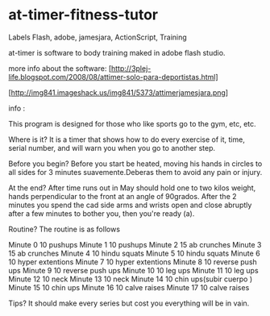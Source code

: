 at-timer-fitness-tutor
======================

Labels
Flash, adobe, jamesjara, ActionScript, Training

at-timer is software to body training maked in adobe flash studio.

more info about the software: [http://3plej-life.blogspot.com/2008/08/attimer-solo-para-deportistas.html]

[http://img841.imageshack.us/img841/5373/attimerjamesjara.png]


info :

This program is designed for those who like sports go to the gym, etc, etc.

Where is it?
It is a timer that shows how to do every exercise of it, time, serial number, and will warn you when you go to another step.

Before you begin?
Before you start be heated, moving his hands in circles to all sides for 3 minutes suavemente.Deberas them to avoid any pain or injury.

At the end?
After time runs out in May should hold one to two kilos weight, hands perpendicular to the front at an angle of 90grados. After the 2 minutes you spend the cad side arms and wrists open and close abruptly after a few minutes to bother you, then you're ready (a).

Routine?
The routine is as follows

Minute 0 10 pushups
Minute 1 10 pushups
Minute 2 15 ab crunches
Minute 3 15 ab crunches
Minute 4 10 hindu squats
Minute 5 10 hindu squats
Minute 6 10 hyper extentions
Minute 7 10 hyper extentions
Minute 8 10 reverse push ups
Minute 9 10 reverse push ups
Minute 10 10 leg ups
Minute 11 10 leg ups
Minute 12 10 neck
Minute 13 10 neck
Minute 14 10 chin ups(subir cuerpo )
Minute 15 10 chin ups
Minute 16 10 calve raises
Minute 17 10 calve raises


Tips?
It should make every series but cost you everything will be in vain.
